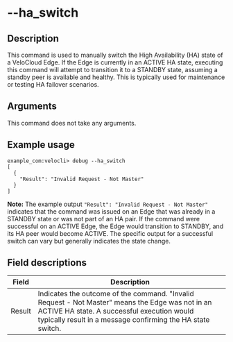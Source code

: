 #	--ha_switch

##	Description
This command is used to manually switch the High Availability (HA) state of a VeloCloud Edge. If the Edge is currently in an ACTIVE HA state, executing this command will attempt to transition it to a STANDBY state, assuming a standby peer is available and healthy. This is typically used for maintenance or testing HA failover scenarios.

##  Arguments
This command does not take any arguments.

##  Example usage
```
example_com:velocli> debug --ha_switch
[
  {
    "Result": "Invalid Request - Not Master"
  }
]
```
**Note:** The example output ` "Result": "Invalid Request - Not Master" ` indicates that the command was issued on an Edge that was already in a STANDBY state or was not part of an HA pair. If the command were successful on an ACTIVE Edge, the Edge would transition to STANDBY, and its HA peer would become ACTIVE. The specific output for a successful switch can vary but generally indicates the state change.

##  Field descriptions
| Field  | Description                                                                                                |
|--------|------------------------------------------------------------------------------------------------------------|
| Result | Indicates the outcome of the command. "Invalid Request - Not Master" means the Edge was not in an ACTIVE HA state. A successful execution would typically result in a message confirming the HA state switch. |